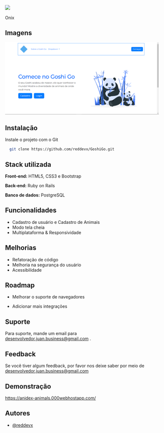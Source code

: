 
<img src="https://raw.githubusercontent.com/reddevx/PetBook/main/imagem/petbook.png">

Onix
## Imagens

<center>

<img src="https://github.com/reddevx/GoshiGo/blob/main/imagem/image.png">

</center>

## Instalação

Instale o projeto com o Git

```bash
  git clone https://github.com/reddevx/GoshiGo.git

```

    
## Stack utilizada

**Front-end:** HTML5, CSS3 e Bootstrap

**Back-end:** Ruby on Rails

**Banco de dados:** PostgreSQL


## Funcionalidades

- Cadastro de usuário e Cadastro de Animais
- Modo tela cheia
- Multiplataforma & Responsividade


## Melhorias

- Refatoração de código
- Melhoria na segurança do usuário
- Acessibilidade


## Roadmap

- Melhorar o suporte de navegadores

- Adicionar mais integrações


## Suporte

Para suporte, mande um email para desenvolvedor.juan.business@gmail.com .


## Feedback

Se você tiver algum feedback, por favor nos deixe saber por meio de desenvolvedor.juan.business@gmail.com 


## Demonstração

https://anidex-animals.000webhostapp.com/

## Autores















- [@reddevx](https://www.github.com/reddevx)

